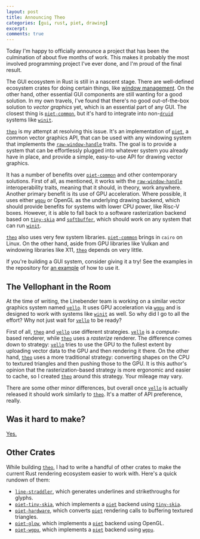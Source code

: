 ```yaml
---
layout: post
title: Announcing Theo
categories: [gui, rust, piet, drawing]
excerpt:
comments: true
---
```


Today I'm happy to officially announce a project that has been the culmination of about five months of work. This makes it probably the most involved programming project I've ever done, and I'm proud of the final result.

The GUI ecosystem in Rust is still in a nascent stage. There are well-defined ecosystem crates for doing certain things, like [window management](`winit`). On the other hand, other essential GUI components are still wanting for a good solution. In my own travels, I've found that there's no good out-of-the-box solution to *vector graphics* yet, which is an essential part of any GUI. The closest thing is [`piet-common`], but it's hard to integrate into non-[`druid`] systems like [`winit`].

[`theo`] is my attempt at resolving this issue. It's an implementation of [`piet`], a common vector graphics API, that can be used with any windowing system that implements the [`raw-window-handle`] traits. The goal is to provide a system that can be effortlessly plugged into whatever system you already have in place, and provide a simple, easy-to-use API for drawing vector graphics.

It has a number of benefits over [`piet-common`] and other contemporary solutions. First of all, as mentioned, it works with the [`raw-window-handle`] interoperability traits, meaning that it should, in theory, work anywhere. Another primary benefit is its use of GPU acceleration. Where possible, it uses either [`wgpu`] or OpenGL as the underlying drawing backend, which should provide benefits for systems with lower CPU power, like Risc-V boxes. However, it is able to fall back to a software rasterization backend based on [`tiny-skia`] and [`softbuffer`], which should work on any system that can run [`winit`].

[`theo`] also uses very few system libraries. [`piet-common`] brings in `cairo` on Linux. On the other hand, aside from GPU libraries like Vulkan and windowing libraries like X11, [`theo`] depends on very little.

If you're building a GUI system, consider giving it a try! See the examples in the repository for [an example](https://github.com/notgull/theo/blob/main/examples/winit.rs) of how to use it.

## The Vellophant in the Room

At the time of writing, the Linebender team is working on a similar vector graphics system named [`vello`]. It uses GPU acceleration via [`wgpu`] and is designed to work with systems like [`winit`] as well. So why did I go to all the effort? Why not just wait for [`vello`] to be ready?

First of all, [`theo`] and [`vello`] use different strategies. [`vello`] is a *compute*-based renderer, while [`theo`] uses a *rasterize* renderer. The difference comes down to strategy: [`vello`] tries to use the GPU to the fullest extent by uploading vector data to the GPU and then rendering it there. On the other hand, [`theo`] uses a more traditional strategy: converting shapes on the CPU to textured triangles and then pushing those to the GPU. It is this author's opinion that the rasterization-based strategy is more ergonomic and easier to cache, so I created [`theo`] around this strategy. Your mileage may vary.

There are some other minor differences, but overall once [`vello`] is actually released it should work similarly to [`theo`]. It's a matter of API preference, really.

## Was it hard to make?

[Yes.](/quest-for-piet)

## Other Crates

While building [`theo`], I had to write a handful of other crates to make the current Rust rendering ecosystem easier to work with. Here's a quick rundown of them:

- [`line-straddler`], which generates underlines and strikethroughs for glyphs.
- [`piet-tiny-skia`], which implements a [`piet`] backend using [`tiny-skia`].
- [`piet-hardware`], which converts [`piet`] rendering calls to buffering textured triangles.
- [`piet-glow`], which implements a [`piet`] backend using OpenGL.
- [`piet-wgpu`], which implements a [`piet`] backend using [`wgpu`].

[`line-straddler`]: https://crates.io/crates/line-straddler
[`piet-tiny-skia`]: https://crates.io/crates/piet-tiny-skia
[`piet-hardware`]: https://crates.io/crates/piet-hardware
[`piet-glow`]: https://crates.io/crates/piet-glow
[`piet-wgpu`]: https://crates.io/crates/piet-wgpu
[`winit`]: https://crates.io/crates/winit
[`theo`]: https://crates.io/crates/theo
[`piet`]: https://crates.io/crates/piet
[`piet-common`]: https://crates.io/crates/piet-common
[`druid`]: https://crates.io/crates/druid
[`raw-window-handle`]: https://crates.io/crates/raw-window-handle
[`wgpu`]: https://crates.io/crates/wgpu
[`tiny-skia`]: https://crates.io/crates/tiny-skia
[`softbuffer`]: https://crates.io/crates/softbuffer
[`vello`]: https://github.com/linebender/vello
